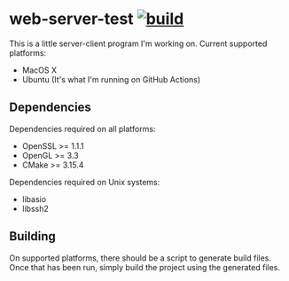 # web-server-test [![build](https://github.com/yodasoda1219/web-server-test/actions/workflows/build.yml/badge.svg)](https://github.com/yodasoda1219/web-server-test/actions/workflows/build.yml)
This is a little server-client program I'm working on. Current supported platforms:
- MacOS X
- Ubuntu (It's what I'm running on GitHub Actions)

## Dependencies
Dependencies required on all platforms:
- OpenSSL >= 1.1.1
- OpenGL >= 3.3
- CMake >= 3.15.4

Dependencies required on Unix systems:
- libasio
- libssh2

## Building
On supported platforms, there should be a script to generate build files. Once that has been run, simply build the project using the generated files.